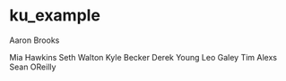 # ku_example

Aaron Brooks

Mia Hawkins
Seth Walton
Kyle Becker
Derek Young
Leo Galey
Tim Alexs
Sean OReilly

